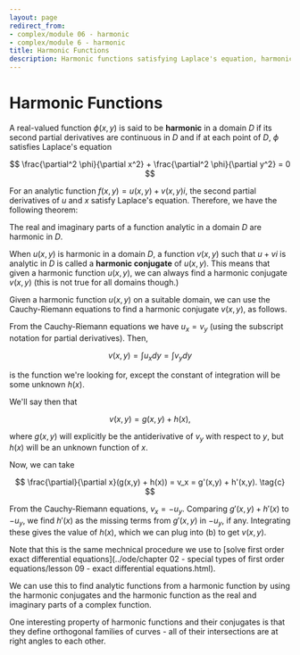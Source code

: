 ```yaml
---
layout: page
redirect_from:
- complex/module 06 - harmonic
- complex/module 6 - harmonic
title: Harmonic Functions
description: Harmonic functions satisfying Laplace's equation, harmonic conjugates, and their relationship to analytic complex functions.
---
```


# Harmonic Functions

A real-valued function $\phi(x, y)$ is said to be **harmonic** in a domain $D$ if its second partial derivatives are continuous in $D$ and if at each point of $D$, $\phi$ satisfies Laplace's equation

$$ \frac{\partial^2 \phi}{\partial x^2} + \frac{\partial^2 \phi}{\partial y^2} = 0 $$

For an analytic function $f(x,y) = u(x,y) + v(x,y)i$, the second partial derivatives of $u$ and $x$ satisfy Laplace's equation. Therefore, we have the following theorem:

The real and imaginary parts of a function analytic in a domain $D$ are harmonic in $D$.

When $u(x,y)$ is harmonic in a domain $D$, a function $v(x,y)$ such that $u + vi$ is analytic in $D$ is called a **harmonic conjugate** of $u(x,y)$. This means that given a harmonic function $u(x,y)$, we can always find a harmonic conjugate $v(x,y)$ (this is not true for all domains though.)

Given a harmonic function $u(x,y)$ on a suitable domain, we can use the Cauchy-Riemann equations to find a harmonic conjugate $v(x,y)$, as follows.

From the Cauchy-Riemann equations we have $u_x = v_y$ (using the subscript notation for partial derivatives). Then,

$$ v(x,y) = \int{u_x}dy = \int{v_y}dy \tag{a} $$

is the function we're looking for, except the constant of integration will be some unknown $h(x)$.

We'll say then that

$$ v(x,y) = g(x,y) + h(x), \tag{b} $$

where $g(x,y)$ will explicitly be the antiderivative of $v_y$ with respect to $y$, but $h(x)$ will be an unknown function of $x$.

Now, we can take

$$ \frac{\partial}{\partial x}(g(x,y) + h(x)) = v_x = g'(x,y) + h'(x,y). \tag{c} $$

From the Cauchy-Riemann equations, $v_x = -u_y$. Comparing $g'(x,y) + h'(x)$ to $-u_y$, we find $h'(x)$ as the missing terms from $g'(x,y)$ in $-u_y$, if any. Integrating these gives the value of $h(x)$, which we can plug into (b) to get $v(x,y)$.

Note that this is the same mechnical procedure we use to [solve first order exact differential equations](../ode/chapter 02 - special types of first order equations/lesson 09 - exact differential equations.html).

We can use this to find analytic functions from a harmonic function by using the harmonic conjugates and the harmonic function as the real and imaginary parts of a complex function.

One interesting property of harmonic functions and their conjugates is that they define orthogonal families of curves - all of their intersections are at right angles to each other.
